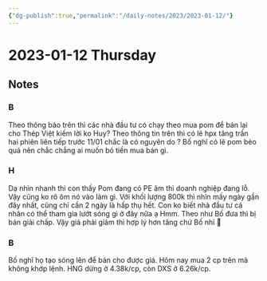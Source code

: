 ```yaml
---
{"dg-publish":true,"permalink":"/daily-notes/2023/2023-01-12/"}
---
```


# 2023-01-12 Thursday

## Notes

### B

Theo thông báo trên thì các nhà đầu tư có chạy theo mua pom để bán lại cho Thép Việt kiếm lời ko Huy?
Theo thông tin trên thì có lẽ hpx tăng trần hai phiên liên tiếp trước 11/01 chắc là có nguyên do ?
Bố nghĩ có lẽ pom bèo quá nên chắc chẳng ai muốn bỏ tiền mua bán gì.

### H

Dạ nhìn nhanh thì con thấy Pom đang có PE âm thì doanh nghiệp đang lỗ. Vậy cũng ko rõ ôm nó vào làm gì. Với khối lượng 800k thì nhìn mấy ngày gần đây nhất, cũng chỉ cần 2 ngày là hấp thụ hết. Con ko biết nhà đầu tư cá nhân có thể tham gia lướt sóng gì ở đây nữa ạ
Hmm. Theo như Bố đưa thì bị bán giải chấp. Vậy giá phải giảm thì hợp lý hơn tăng chứ Bố nhỉ 🤔

### B

Bố nghĩ họ tạo sóng lên để bán cho được giá.
Hôm nay mua 2 cp trên mà không khớp lệnh.
HNG dừng ở 4.38k/cp, còn DXS ở 6.26k/cp.